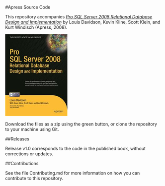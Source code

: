 #Apress Source Code

This repository accompanies [*Pro SQL Server 2008 Relational Database Design and Implementation*](http://www.apress.com/9781430208662) by Louis Davidson, Kevin Kline, Scott Klein, and Kurt Windisch (Apress, 2008).

![Cover image](9781430208662.jpg)

Download the files as a zip using the green button, or clone the repository to your machine using Git.

##Releases

Release v1.0 corresponds to the code in the published book, without corrections or updates.

##Contributions

See the file Contributing.md for more information on how you can contribute to this repository.
